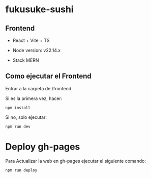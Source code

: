 # fukusuke-sushi

## Frontend
- React + Vite + TS
- Node version: v22.14.x


- Stack MERN

## Como ejecutar el Frontend
Entrar a la carpeta de /frontend

Si es la primera vez, hacer:

`npm install`

Si no, solo ejecutar:

`npm run dev`


# Deploy gh-pages
Para Actualizar la web en gh-pages ejecutar el siguiente comando:

`npm run deploy`
